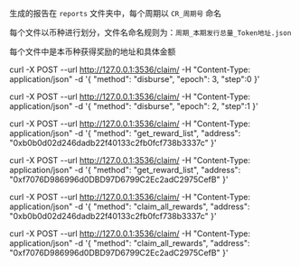 生成的报告在 `reports` 文件夹中，每个周期以 `CR_周期号` 命名

每个文件以币种进行划分，文件名命名规则为：`周期_本期发行总量_Token地址.json`

每个文件中是本币种获得奖励的地址和具体金额


curl  -X POST --url  http://127.0.0.1:3536/claim/  -H "Content-Type: application/json"  -d '{
	"method": "disburse",
	"epoch": 3,
    "step":0
}'

curl  -X POST --url  http://127.0.0.1:3536/claim/  -H "Content-Type: application/json"  -d '{
	"method": "disburse",
	"epoch": 2,
    "step":1
}'


curl  -X POST --url http://127.0.0.1:3536/claim/  -H "Content-Type: application/json"  -d '{
	"method": "get_reward_list",
	"address": "0xb0b0d02d246dadb22f40133c2fb0fcf738b3337c"
}'

curl  -X POST --url http://127.0.0.1:3536/claim/  -H "Content-Type: application/json"  -d '{
	"method": "get_reward_list",
	"address": "0xf7076D986996d0DBD97D6799C2Ec2adC2975CefB"
}'


curl  -X POST --url  http://127.0.0.1:3536/claim/  -H "Content-Type: application/json"  -d '{
	"method": "claim_all_rewards",
	"address": "0xb0b0d02d246dadb22f40133c2fb0fcf738b3337c"
}'


curl  -X POST --url  http://127.0.0.1:3536/claim/  -H "Content-Type: application/json"  -d '{
	"method": "claim_all_rewards",
	"address": "0xf7076D986996d0DBD97D6799C2Ec2adC2975CefB"
}'